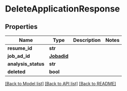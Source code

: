 # DeleteApplicationResponse


## Properties
Name | Type | Description | Notes
------------ | ------------- | ------------- | -------------
**resume_id** | **str** |  | 
**job_ad_id** | [**Jobadid**](Jobadid.md) |  | 
**analysis_status** | **str** |  | 
**deleted** | **bool** |  | 

[[Back to Model list]](../README.md#documentation-for-models) [[Back to API list]](../README.md#documentation-for-api-endpoints) [[Back to README]](../README.md)


